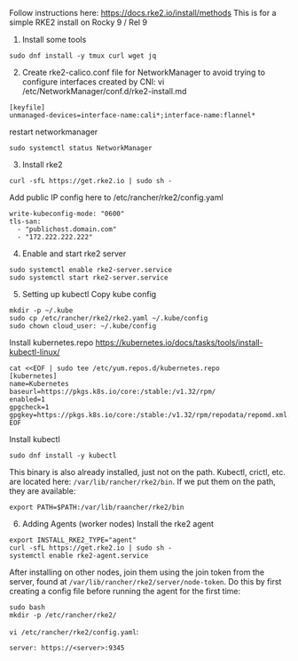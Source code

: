 Follow instructions here: https://docs.rke2.io/install/methods
This is for a simple RKE2 install on Rocky 9 / Rel 9

1. Install some tools
```
sudo dnf install -y tmux curl wget jq
```

2. Create rke2-calico.conf file for NetworkManager to avoid trying to configure interfaces created by CNI:
vi /etc/NetworkManager/conf.d/rke2-install.md
```
[keyfile]
unmanaged-devices=interface-name:cali*;interface-name:flannel*
```

restart networkmanager
```
sudo systemctl status NetworkManager
```

3. Install rke2
```
curl -sfL https://get.rke2.io | sudo sh -
```

Add public IP config here to /etc/rancher/rke2/config.yaml
```
write-kubeconfig-mode: "0600"
tls-san:
  - "publichost.domain.com"
  - "172.222.222.222"
```

4. Enable and start rke2 server
```
sudo systemctl enable rke2-server.service
sudo systemctl start rke2-server.service
```

5. Setting up kubectl
Copy kube config
```
mkdir -p ~/.kube
sudo cp /etc/rancher/rke2/rke2.yaml ~/.kube/config
sudo chown cloud_user: ~/.kube/config
```

Install kubernetes.repo
https://kubernetes.io/docs/tasks/tools/install-kubectl-linux/
```
cat <<EOF | sudo tee /etc/yum.repos.d/kubernetes.repo
[kubernetes]
name=Kubernetes
baseurl=https://pkgs.k8s.io/core:/stable:/v1.32/rpm/
enabled=1
gpgcheck=1
gpgkey=https://pkgs.k8s.io/core:/stable:/v1.32/rpm/repodata/repomd.xml.key
EOF
```
Install kubectl
```
sudo dnf install -y kubectl
```

This binary is also already installed, just not on the path.  Kubectl, crictl, etc. are located here: `/var/lib/rancher/rke2/bin`.  If we put them on the path, they are available:
```
export PATH=$PATH:/var/lib/raancher/rke2/bin
```

6. Adding Agents (worker nodes)
Install the rke2 agent
```
export INSTALL_RKE2_TYPE="agent"
curl -sfL https://get.rke2.io | sudo sh -
systemctl enable rke2-agent.service
```
After installing on other nodes, join them using the join token from the server, found at `/var/lib/rancher/rke2/server/node-token`.  Do this by first creating a config file before running the agent for the first time:
```
sudo bash
mkdir -p /etc/rancher/rke2/
```
`vi /etc/rancher/rke2/config.yaml`:
```
server: https://<server>:9345






